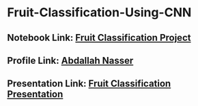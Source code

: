 # Fruit-Classification-Using-CNN

## Notebook Link: [Fruit Classification Project](https://www.kaggle.com/code/abdallahprogrammer/fruit-classification-using-cnn-full-project)
## Profile Link: [Abdallah Nasser](https://www.kaggle.com/abdallahprogrammer)
## Presentation Link: [Fruit Classification Presentation](https://www.canva.com/design/DAGFdXRqNuM/R0rmeRrHDoe5erC1cYuSyA/edit?utm_content=DAGFdXRqNuM&utm_campaign=designshare&utm_medium=link2&utm_source=sharebutton)
